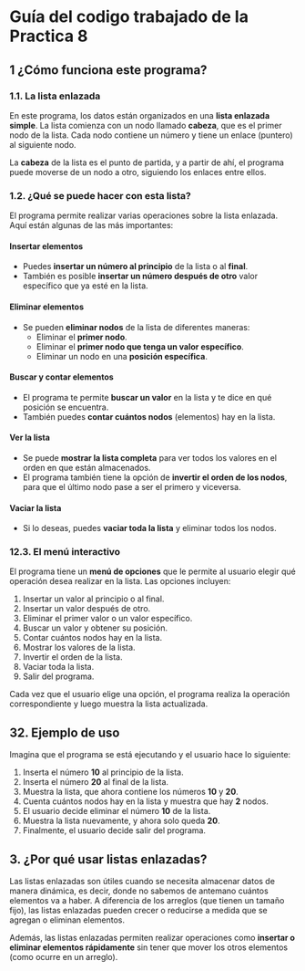 # Guía del codigo trabajado de la Practica 8


## 1 ¿Cómo funciona este programa?

### 1.1. La lista enlazada

En este programa, los datos están organizados en una **lista enlazada simple**. La lista comienza con un nodo llamado **cabeza**, que es el primer nodo de la lista. Cada nodo contiene un número y tiene un enlace (puntero) al siguiente nodo.

La **cabeza** de la lista es el punto de partida, y a partir de ahí, el programa puede moverse de un nodo a otro, siguiendo los enlaces entre ellos.

### 1.2. ¿Qué se puede hacer con esta lista?

El programa permite realizar varias operaciones sobre la lista enlazada. Aquí están algunas de las más importantes:

#### **Insertar elementos**
- Puedes **insertar un número al principio** de la lista o al **final**. 
- También es posible **insertar un número después de otro** valor específico que ya esté en la lista.

#### **Eliminar elementos**
- Se pueden **eliminar nodos** de la lista de diferentes maneras: 
  - Eliminar el **primer nodo**.
  - Eliminar el **primer nodo que tenga un valor específico**.
  - Eliminar un nodo en una **posición específica**.

#### **Buscar y contar elementos**
- El programa te permite **buscar un valor** en la lista y te dice en qué posición se encuentra.
- También puedes **contar cuántos nodos** (elementos) hay en la lista.

#### **Ver la lista**
- Se puede **mostrar la lista completa** para ver todos los valores en el orden en que están almacenados.
- El programa también tiene la opción de **invertir el orden de los nodos**, para que el último nodo pase a ser el primero y viceversa.

#### **Vaciar la lista**
- Si lo deseas, puedes **vaciar toda la lista** y eliminar todos los nodos.

### 12.3. El menú interactivo

El programa tiene un **menú de opciones** que le permite al usuario elegir qué operación desea realizar en la lista. Las opciones incluyen:
1. Insertar un valor al principio o al final.
2. Insertar un valor después de otro.
3. Eliminar el primer valor o un valor específico.
4. Buscar un valor y obtener su posición.
5. Contar cuántos nodos hay en la lista.
6. Mostrar los valores de la lista.
7. Invertir el orden de la lista.
8. Vaciar toda la lista.
9. Salir del programa.

Cada vez que el usuario elige una opción, el programa realiza la operación correspondiente y luego muestra la lista actualizada.

## 32. Ejemplo de uso

Imagina que el programa se está ejecutando y el usuario hace lo siguiente:

1. Inserta el número **10** al principio de la lista.
2. Inserta el número **20** al final de la lista.
3. Muestra la lista, que ahora contiene los números **10** y **20**.
4. Cuenta cuántos nodos hay en la lista y muestra que hay **2** nodos.
5. El usuario decide eliminar el número **10** de la lista.
6. Muestra la lista nuevamente, y ahora solo queda **20**.
7. Finalmente, el usuario decide salir del programa.

## 3. ¿Por qué usar listas enlazadas?

Las listas enlazadas son útiles cuando se necesita almacenar datos de manera dinámica, es decir, donde no sabemos de antemano cuántos elementos va a haber. A diferencia de los arreglos (que tienen un tamaño fijo), las listas enlazadas pueden crecer o reducirse a medida que se agregan o eliminan elementos.

Además, las listas enlazadas permiten realizar operaciones como **insertar o eliminar elementos rápidamente** sin tener que mover los otros elementos (como ocurre en un arreglo).







